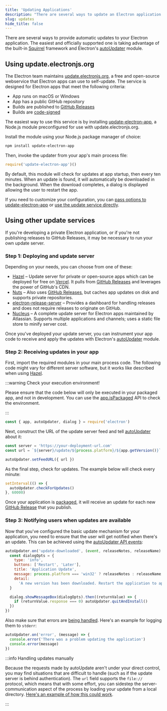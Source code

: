 ```yaml
---
title: 'Updating Applications'
description: "There are several ways to update an Electron application. The easiest and officially supported one is taking advantage of the built-in Squirrel framework and Electron's autoUpdater module."
slug: updates
hide_title: false
---
```


There are several ways to provide automatic updates to your Electron application.
The easiest and officially supported one is taking advantage of the built-in
[Squirrel](https://github.com/Squirrel) framework and
Electron's [autoUpdater](../api/auto-updater.md) module.

## Using update.electronjs.org

The Electron team maintains [update.electronjs.org][], a free and open-source
webservice that Electron apps can use to self-update. The service is designed
for Electron apps that meet the following criteria:

- App runs on macOS or Windows
- App has a public GitHub repository
- Builds are published to [GitHub Releases][gh-releases]
- Builds are [code-signed](./code-signing.md)

The easiest way to use this service is by installing [update-electron-app][],
a Node.js module preconfigured for use with update.electronjs.org.

Install the module using your Node.js package manager of choice:

```sh npm2yarn
npm install update-electron-app
```

Then, invoke the updater from your app's main process file:

```js title="main.js" @ts-nocheck
require('update-electron-app')()
```

By default, this module will check for updates at app startup, then every ten
minutes. When an update is found, it will automatically be downloaded in the background.
When the download completes, a dialog is displayed allowing the user to restart the app.

If you need to customize your configuration, you can
[pass options to update-electron-app][update-electron-app]
or
[use the update service directly][update.electronjs.org].

## Using other update services

If you're developing a private Electron application, or if you're not
publishing releases to GitHub Releases, it may be necessary to run your own
update server.

### Step 1: Deploying and update server

Depending on your needs, you can choose from one of these:

- [Hazel][hazel] – Update server for private or open-source apps which can be
  deployed for free on [Vercel][vercel]. It pulls from [GitHub Releases][gh-releases]
  and leverages the power of GitHub's CDN.
- [Nuts][nuts] – Also uses [GitHub Releases][gh-releases], but caches app
  updates on disk and supports private repositories.
- [electron-release-server][electron-release-server] – Provides a dashboard for
  handling releases and does not require releases to originate on GitHub.
- [Nucleus][nucleus] – A complete update server for Electron apps maintained by
  Atlassian. Supports multiple applications and channels; uses a static file store
  to minify server cost.

Once you've deployed your update server, you can instrument your app code to receive and
apply the updates with Electron's [autoUpdater](../api/auto-updater.md) module.

### Step 2: Receiving updates in your app

First, import the required modules in your main process code. The following code might
vary for different server software, but it works like described when using [Hazel][hazel].

:::warning Check your execution environment!

Please ensure that the code below will only be executed in your packaged app, and not in development.
You can use the [app.isPackaged](../api/app.md#appispackaged-readonly) API to check the environment.

:::

```javascript title='main.js'
const { app, autoUpdater, dialog } = require('electron')
```

Next, construct the URL of the update server feed and tell
[autoUpdater](../api/auto-updater.md) about it:

```javascript title='main.js'
const server = 'https://your-deployment-url.com'
const url = `${server}/update/${process.platform}/${app.getVersion()}`

autoUpdater.setFeedURL({ url })
```

As the final step, check for updates. The example below will check every minute:

```javascript title='main.js'
setInterval(() => {
  autoUpdater.checkForUpdates()
}, 60000)
```

Once your application is [packaged](./application-distribution.md),
it will receive an update for each new [GitHub Release][gh-releases] that you
publish.

### Step 3: Notifying users when updates are available

Now that you've configured the basic update mechanism for your application, you
need to ensure that the user will get notified when there's an update. This
can be achieved using the [autoUpdater API events](../api/auto-updater.md#events):

```javascript title="main.js" @ts-expect-error=[11]
autoUpdater.on('update-downloaded', (event, releaseNotes, releaseName) => {
  const dialogOpts = {
    type: 'info',
    buttons: ['Restart', 'Later'],
    title: 'Application Update',
    message: process.platform === 'win32' ? releaseNotes : releaseName,
    detail:
      'A new version has been downloaded. Restart the application to apply the updates.'
  }

  dialog.showMessageBox(dialogOpts).then((returnValue) => {
    if (returnValue.response === 0) autoUpdater.quitAndInstall()
  })
})
```

Also make sure that errors are
[being handled](../api/auto-updater.md#event-error). Here's an example
for logging them to `stderr`:

```javascript title="main.js"
autoUpdater.on('error', (message) => {
  console.error('There was a problem updating the application')
  console.error(message)
})
```

:::info Handling updates manually

Because the requests made by autoUpdate aren't under your direct control, you may find situations
that are difficult to handle (such as if the update server is behind authentication). The `url`
field supports the `file://` protocol, which means that with some effort, you can sidestep the
server-communication aspect of the process by loading your update from a local directory.
[Here's an example of how this could work](https://github.com/electron/electron/issues/5020#issuecomment-477636990).

:::

[vercel]: https://vercel.com
[hazel]: https://github.com/vercel/hazel
[nuts]: https://github.com/GitbookIO/nuts
[gh-releases]: https://docs.github.com/en/repositories/releasing-projects-on-github/managing-releases-in-a-repository#creating-a-release
[electron-release-server]: https://github.com/ArekSredzki/electron-release-server
[nucleus]: https://github.com/atlassian/nucleus
[update.electronjs.org]: https://github.com/electron/update.electronjs.org
[update-electron-app]: https://github.com/electron/update-electron-app
